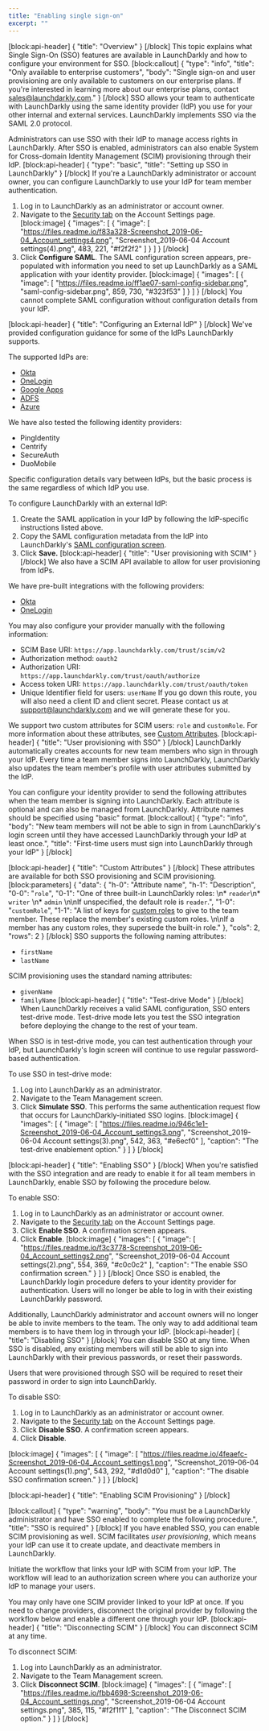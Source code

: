 ```yaml
---
title: "Enabling single sign-on"
excerpt: ""
---
```

[block:api-header]
{
  "title": "Overview"
}
[/block]
This topic explains what Single Sign-On (SSO) features are available in LaunchDarkly and how to configure your environment for SSO.
[block:callout]
{
  "type": "info",
  "title": "Only available to enterprise customers",
  "body": "Single sign-on and user provisioning are only available to customers on our enterprise plans. If you're interested in learning more about our enterprise plans, contact [sales@launchdarkly.com](mailto:sales@launchdarkly.com?Subject=Single+sign-on)."
}
[/block]
SSO allows your team to authenticate with LaunchDarkly using the same identity provider (IdP) you use for your other internal and external services. LaunchDarkly implements SSO via the SAML 2.0 protocol. 

Administrators can use SSO with their IdP to manage access rights in LaunchDarkly. After SSO is enabled, administrators can also enable System for Cross-domain Identity Management (SCIM) provisioning through their IdP. 
[block:api-header]
{
  "type": "basic",
  "title": "Setting up SSO in LaunchDarkly"
}
[/block]
If you're a LaunchDarkly administrator or account owner, you can configure LaunchDarkly to use your IdP for team member authentication. 

1. Log in to LaunchDarkly as an administrator or account owner.
2. Navigate to the [Security tab](https://app.launchdarkly.com/settings/security) on the Account Settings page.
[block:image]
{
  "images": [
    {
      "image": [
        "https://files.readme.io/f83a328-Screenshot_2019-06-04_Account_settings4.png",
        "Screenshot_2019-06-04 Account settings(4).png",
        483,
        221,
        "#f2f2f2"
      ]
    }
  ]
}
[/block]
3. Click **Configure SAML**. The SAML configuration screen appears, pre-populated with information you need to set up LaunchDarkly as a SAML application with your identity provider.
[block:image]
{
  "images": [
    {
      "image": [
        "https://files.readme.io/ff1ae07-saml-config-sidebar.png",
        "saml-config-sidebar.png",
        859,
        730,
        "#323f53"
      ]
    }
  ]
}
[/block]
You cannot complete SAML configuration without configuration details from your IdP. 

[block:api-header]
{
  "title": "Configuring an External IdP"
}
[/block]
We've provided configuration guidance for some of the IdPs LaunchDarkly supports. 

The supported IdPs are:
* [Okta](doc:okta) 
* [OneLogin](doc:onelogin) 
* [Google Apps](doc:google-apps)  
* [ADFS](doc:adfs) 
* [Azure](doc:azure) 

We have also tested the following identity providers:
* PingIdentity
* Centrify
* SecureAuth
* DuoMobile

Specific configuration details vary between IdPs, but the basic process is the same regardless of which IdP you use.

To configure LaunchDarkly with an external IdP:
1. Create the SAML application in your IdP by following the IdP-specific instructions listed above.
2. Copy the SAML configuration metadata from the IdP into LaunchDarkly's [SAML configuration screen](https://app.launchdarkly.com/settings/security).
3. Click **Save.**
[block:api-header]
{
  "title": "User provisioning with SCIM"
}
[/block]
We also have a SCIM API available to allow for user provisioning from IdPs. 

We have pre-built integrations with the following providers:
* [Okta](doc:okta) 
* [OneLogin](doc:onelogin) 

You may also configure your provider manually with the following information:
* SCIM Base URI: `https://app.launchdarkly.com/trust/scim/v2`
* Authorization method: `oauth2`
* Authorization URI: `https://app.launchdarkly.com/trust/oauth/authorize`
* Access token URI: `https://app.launchdarkly.com/trust/oauth/token`
* Unique Identifier field for users: `userName`
If you go down this route, you will also need a client ID and client secret. Please contact us at [support@launchdarkly.com](mailto:support@launchdarkly.com?Subject=SCIM+OAuth+client+request) and we will generate these for you.

We support two custom attributes for SCIM users: `role` and `customRole`. For more information about these attributes, see [Custom Attributes](#custom-attributes).
[block:api-header]
{
  "title": "User provisioning with SSO"
}
[/block]
LaunchDarkly automatically creates accounts for new team members who sign in through your IdP. Every time a team member signs into LaunchDarkly, LaunchDarkly also updates the team member's profile with user attributes submitted by the IdP. 

You can configure your identity provider to send the following attributes when the team member is signing into LaunchDarkly. Each attribute is optional and can also be managed from LaunchDarkly. Attribute names should be specified using "basic" format.
[block:callout]
{
  "type": "info",
  "body": "New team members will not be able to sign in from LaunchDarkly's login screen until they have accessed LaunchDarkly through your IdP at least once.",
  "title": "First-time users must sign into LaunchDarkly through your IdP"
}
[/block]

[block:api-header]
{
  "title": "Custom Attributes"
}
[/block]
These attributes are available for both SSO provisioning and SCIM provisioning. 
[block:parameters]
{
  "data": {
    "h-0": "Attribute name",
    "h-1": "Description",
    "0-0": "`role`",
    "0-1": "One of three built-in LaunchDarkly roles: \n* `reader`\n* `writer` \n* `admin` \n\nIf unspecified, the default role is `reader`.",
    "1-0": "`customRole`",
    "1-1": "A list of keys for [custom roles](doc:custom-roles) to give to the team member. These replace the member's existing custom roles. \n\nIf a member has any custom roles, they supersede the built-in role."
  },
  "cols": 2,
  "rows": 2
}
[/block]
SSO supports the following naming attributes:
* `firstName` 
* `lastName`

SCIM provisioning uses the standard naming attributes:
* `givenName` 
* `familyName`
[block:api-header]
{
  "title": "Test-drive Mode"
}
[/block]
When LaunchDarkly receives a valid SAML configuration, SSO enters test-drive mode. Test-drive mode lets you test the SSO integration before deploying the change to the rest of your team.

When SSO is in test-drive mode, you can test authentication through your IdP, but LaunchDarkly's login screen will continue to use regular password-based authentication. 

To use SSO in test-drive mode:
1. Log into LaunchDarkly as an administrator. 
2. Navigate to the Team Management screen.
3. Click **Simulate SSO**. This performs the same authentication request flow that occurs for LaunchDarkly-initiated SSO logins.
[block:image]
{
  "images": [
    {
      "image": [
        "https://files.readme.io/946c1e1-Screenshot_2019-06-04_Account_settings3.png",
        "Screenshot_2019-06-04 Account settings(3).png",
        542,
        363,
        "#e6ecf0"
      ],
      "caption": "The test-drive enablement option."
    }
  ]
}
[/block]

[block:api-header]
{
  "title": "Enabling SSO"
}
[/block]
When you're satisfied with the SSO integration and are ready to enable it for all team members in LaunchDarkly, enable SSO by following the procedure below.

To enable SSO:
1. Log in to LaunchDarkly as an administrator or account owner.
2. Navigate to the [Security tab](https://app.launchdarkly.com/settings/security) on the Account Settings page.
3. Click **Enable SSO**. A confirmation screen appears.
4. Click **Enable**.
[block:image]
{
  "images": [
    {
      "image": [
        "https://files.readme.io/f3c3778-Screenshot_2019-06-04_Account_settings2.png",
        "Screenshot_2019-06-04 Account settings(2).png",
        554,
        369,
        "#c0c0c2"
      ],
      "caption": "The enable SSO confirmation screen."
    }
  ]
}
[/block]
Once SSO is enabled, the LaunchDarkly login procedure defers to your identity provider for authentication. Users will no longer be able to log in with their existing LaunchDarkly password. 

Additionally, LaunchDarkly administrator and account owners will no longer be able to invite members to the team. The only way to add additional team members is to have them log in through your IdP.
[block:api-header]
{
  "title": "Disabling SSO"
}
[/block]
You can disable SSO at any time. When SSO is disabled, any existing members will still be able to sign into LaunchDarkly with their previous passwords, or reset their passwords.

Users that were provisioned through SSO will be required to reset their password in order to sign into LaunchDarkly.

To disable SSO:
1. Log in to LaunchDarkly as an administrator or account owner.
2. Navigate to the [Security tab](https://app.launchdarkly.com/settings/security) on the Account Settings page.
3. Click **Disable SSO**. A confirmation screen appears.
4. Click **Disable**.

[block:image]
{
  "images": [
    {
      "image": [
        "https://files.readme.io/4feaefc-Screenshot_2019-06-04_Account_settings1.png",
        "Screenshot_2019-06-04 Account settings(1).png",
        543,
        292,
        "#d1d0d0"
      ],
      "caption": "The disable SSO confirmation screen."
    }
  ]
}
[/block]

[block:api-header]
{
  "title": "Enabling SCIM Provisioning"
}
[/block]

[block:callout]
{
  "type": "warning",
  "body": "You must be a LaunchDarkly administrator and have SSO enabled to complete the following procedure.",
  "title": "SSO is required"
}
[/block]
If you have enabled SSO, you can enable SCIM provisioning as well. SCIM facilitates _user provisioning_, which means your IdP can use it to create update, and deactivate members in LaunchDarkly.

Initiate the workflow that links your IdP with SCIM from your IdP. The workflow will lead to an authorization screen where you can authorize your IdP to manage your users. 

You may only have one SCIM provider linked to your IdP at once. If you need to change providers, disconnect the original provider by following the workflow below and enable a different one through your IdP.
[block:api-header]
{
  "title": "Disconnecting SCIM"
}
[/block]
You can disconnect SCIM at any time.

To disconnect SCIM:
1. Log into LaunchDarkly as an administrator.
2. Navigate to the Team Management screen.
3. Click **Disconnect SCIM**.
[block:image]
{
  "images": [
    {
      "image": [
        "https://files.readme.io/fbb4698-Screenshot_2019-06-04_Account_settings.png",
        "Screenshot_2019-06-04 Account settings.png",
        385,
        115,
        "#f2f1f1"
      ],
      "caption": "The Disconnect SCIM option."
    }
  ]
}
[/block]